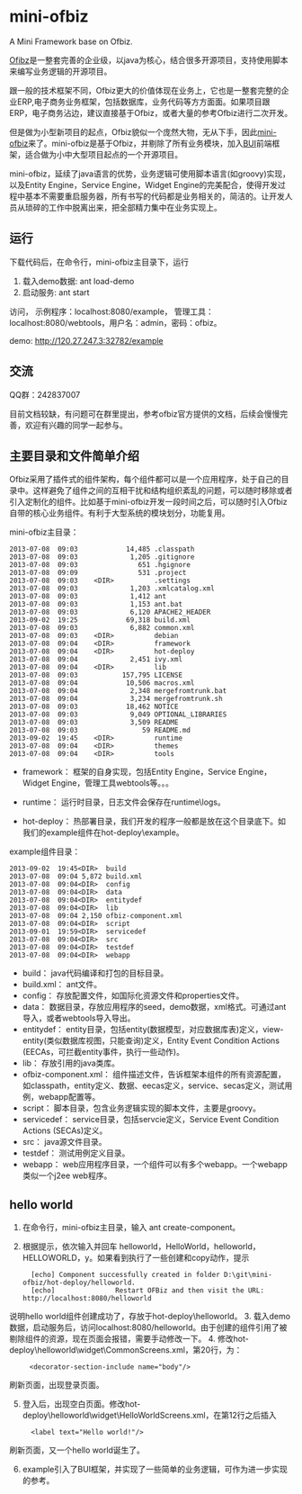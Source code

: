 mini-ofbiz
==========

A Mini Framework base on Ofbiz.

[Ofibz](http://ofbiz.apache.org/)是一整套完善的企业级，以java为核心，结合很多开源项目，支持使用脚本来编写业务逻辑的开源项目。

跟一般的技术框架不同，Ofbiz更大的价值体现在业务上，它也是一整套完整的企业ERP,电子商务业务框架，包括数据库，业务代码等方方面面。如果项目跟ERP，电子商务沾边，建议直接基于Ofbiz，或者大量的参考Ofbiz进行二次开发。

但是做为小型新项目的起点，Ofbiz貌似一个庞然大物，无从下手，因此[mini-ofbiz](https://github.com/yeshm/mini-ofbiz)来了。mini-ofbiz是基于Ofbiz，并剔除了所有业务模块，加入[BUI](http://www.builive.com/)前端框架，适合做为小中大型项目起点的一个开源项目。

mini-ofbiz，延续了java语言的优势，业务逻辑可使用脚本语言(如groovy)实现，以及Entity Engine，Service Engine，Widget Engine的完美配合，使得开发过程中基本不需要重启服务器，所有书写的代码都是业务相关的，简洁的。让开发人员从琐碎的工作中脱离出来，把全部精力集中在业务实现上。

## 运行 ##
下载代码后，在命令行，mini-ofbiz主目录下，运行

1. 载入demo数据: ant load-demo
2. 启动服务: ant start

访问，
示例程序：localhost:8080/example， 管理工具：localhost:8080/webtools，用户名：admin，密码：ofbiz。

demo: http://120.27.247.3:32782/example

## 交流 ##

QQ群：242837007

目前文档较缺，有问题可在群里提出，参考ofbiz官方提供的文档，后续会慢慢完善，欢迎有兴趣的同学一起参与。

## 主要目录和文件简单介绍 ##
Ofbiz采用了插件式的组件架构，每个组件都可以是一个应用程序，处于自己的目录中。这样避免了组件之间的互相干扰和结构组织紊乱的问题，可以随时移除或者引入定制化的组件。比如基于mini-ofbiz开发一段时间之后，可以随时引入Ofbiz自带的核心业务组件。有利于大型系统的模块划分，功能复用。

mini-ofbiz主目录：

    2013-07-08  09:03            14,485 .classpath
    2013-07-08  09:03             1,205 .gitignore
    2013-07-08  09:03               651 .hgignore
    2013-07-08  09:09               531 .project
    2013-07-08  09:03    <DIR>          .settings
    2013-07-08  09:03             1,203 .xmlcatalog.xml
    2013-07-08  09:03             1,412 ant
    2013-07-08  09:03             1,153 ant.bat
    2013-07-08  09:03             6,120 APACHE2_HEADER
    2013-09-02  19:25            69,318 build.xml
    2013-07-08  09:03             6,882 common.xml
    2013-07-08  09:03    <DIR>          debian
    2013-07-08  09:04    <DIR>          framework
    2013-07-08  09:04    <DIR>          hot-deploy
    2013-07-08  09:04             2,451 ivy.xml
    2013-07-08  09:04    <DIR>          lib
    2013-07-08  09:03           157,795 LICENSE
    2013-07-08  09:04            10,506 macros.xml
    2013-07-08  09:04             2,348 mergefromtrunk.bat
    2013-07-08  09:04             3,234 mergefromtrunk.sh
    2013-07-08  09:03            18,462 NOTICE
    2013-07-08  09:03             9,049 OPTIONAL_LIBRARIES
    2013-07-08  09:03             3,509 README
    2013-07-08  09:03                59 README.md
    2013-09-02  19:45    <DIR>          runtime
    2013-07-08  09:04    <DIR>          themes
    2013-07-08  09:04    <DIR>          tools


- framework：	框架的自身实现，包括Entity Engine，Service Engine，Widget Engine，管理工具webtools等。。。

- runtime： 运行时目录，日志文件会保存在runtime\logs。

- hot-deploy： 热部署目录，我们开发的程序一般都是放在这个目录底下。如我们的example组件在hot-deploy\example。

example组件目录：

    2013-09-02  19:45<DIR>  build
    2013-07-08  09:04 5,872 build.xml
    2013-07-08  09:04<DIR>  config
    2013-07-08  09:04<DIR>  data
    2013-07-08  09:04<DIR>  entitydef
    2013-07-08  09:04<DIR>  lib
    2013-07-08  09:04 2,150 ofbiz-component.xml
    2013-07-08  09:04<DIR>  script
    2013-09-01  19:59<DIR>  servicedef
    2013-07-08  09:04<DIR>  src
    2013-07-08  09:04<DIR>  testdef
    2013-07-08  09:04<DIR>  webapp

- build： java代码编译和打包的目标目录。
- build.xml： ant文件。
- config： 存放配置文件，如国际化资源文件和properties文件。
- data： 数据目录，存放应用程序的seed，demo数据，xml格式。可通过ant导入，或者webtools导入导出。
- entitydef： entity目录，包括entity(数据模型，对应数据库表)定义，view-entity(类似数据库视图，只能查询)定义，Entity Event Condition Actions (EECAs，可拦截entity事件，执行一些动作)。
- lib： 存放引用的java类库。
- ofbiz-component.xml： 组件描述文件，告诉框架本组件的所有资源配置，如classpath，entity定义、数据、eecas定义，service、secas定义，测试用例，webapp配置等。
- script： 脚本目录，包含业务逻辑实现的脚本文件，主要是groovy。
- servicedef： service目录，包括servcie定义，Service Event Condition Actions (SECAs)定义。
- src： java源文件目录。
- testdef： 测试用例定义目录。
- webapp： web应用程序目录，一个组件可以有多个webapp。一个webapp类似一个j2ee web程序。

## hello world ##
1. 在命令行，mini-ofbiz主目录，输入 ant create-component。
2. 根据提示，依次输入并回车 helloworld，HelloWorld，helloworld，HELLOWORLD，y。如果看到执行了一些创建和copy动作，提示

         [echo] Component successfully created in folder D:\git\mini-ofbiz/hot-deploy/helloworld.
         [echo]               Restart OFBiz and then visit the URL: http://localhost:8080/helloworld
说明hello world组件创建成功了，存放于hot-deploy\helloworld。
3. 载入demo数据，启动服务后，访问localhost:8080/helloworld。由于创建的组件引用了被剔除组件的资源，现在页面会报错，需要手动修改一下。
4. 修改hot-deploy\helloworld\widget\CommonScreens.xml，第20行，为：

         <decorator-section-include name="body"/>
刷新页面，出现登录页面。

5. 登入后，出现空白页面。修改hot-deploy\helloworld\widget\HelloWorldScreens.xml，在第12行之后插入

         <label text="Hello world!"/>
刷新页面，又一个hello world诞生了。

6. example引入了BUI框架，并实现了一些简单的业务逻辑，可作为进一步实现的参考。


